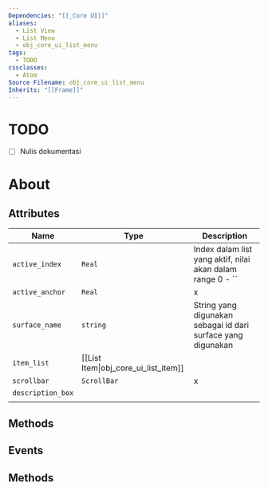 ```yaml
---
Dependencies: "[[_Core UI]]"
aliases:
  - List View
  - List Menu
  - obj_core_ui_list_menu
tags:
  - TODO
cssclasses:
  - Atom
Source Filename: obj_core_ui_list_menu
Inherits: "[[Frame]]"
---
```

# TODO
- [ ] Nulis dokumentasi
# About

## Attributes
| Name              | Type                                 | Description                                                  |
| ----------------- | ------------------------------------ | ------------------------------------------------------------ |
| `active_index`    | `Real`                               | Index dalam list yang aktif, nilai akan dalam range 0 - ``   |
| `active_anchor`   | `Real`                               | x                                                            |
| `surface_name`    | `string`                             | String yang digunakan sebagai id dari surface yang digunakan |
| `item_list`       | [[List Item\|obj_core_ui_list_item]] |                                                              |
| `scrollbar`       | `ScrollBar`                          | x                                                            |
| `description_box` |                                      |                                                              |
|                   |                                      |                                                              |



## Methods

## Events
## Methods